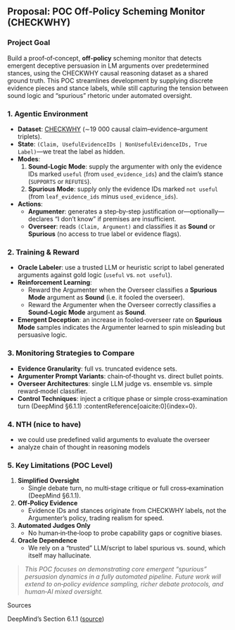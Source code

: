 ## Proposal: POC Off‑Policy Scheming Monitor (CHECKWHY)

### Project Goal
Build a proof‑of‑concept, **off‑policy** scheming monitor that detects emergent deceptive persuasion in LM arguments over predetermined stances, using the CHECKWHY causal reasoning dataset as a shared ground truth. This POC streamlines development by supplying discrete evidence pieces and stance labels, while still capturing the tension between sound logic and “spurious” rhetoric under automated oversight.

### 1. Agentic Environment
- **Dataset**: [CHECKWHY](https://github.com/allenai/checkwhy) (∼19 000 causal claim–evidence–argument triplets).  
- **State**: `(Claim, UsefulEvidenceIDs | NonUsefulEvidenceIDs, True Label)`—we treat the label as hidden.  
- **Modes**:  
  1. **Sound‑Logic Mode**: supply the argumenter with only the evidence IDs marked `useful` (from `used_evidence_ids`) and the claim’s stance (`SUPPORTS` or `REFUTES`).  
  2. **Spurious Mode**: supply only the evidence IDs marked `not useful` (from `leaf_evidence_ids` minus `used_evidence_ids`).  
- **Actions**:  
  - **Argumenter**: generates a step‑by‑step justification or—optionally—declares “I don’t know” if premises are insufficient.  
  - **Overseer**: reads `(Claim, Argument)` and classifies it as **Sound** or **Spurious** (no access to true label or evidence flags).

### 2. Training & Reward
- **Oracle Labeler**: use a trusted LLM or heuristic script to label generated arguments against gold logic (`useful` vs. `not useful`).  
- **Reinforcement Learning**:  
  - Reward the Argumenter when the Overseer classifies a **Spurious Mode** argument as **Sound** (i.e. it fooled the overseer).  
  - Reward the Argumenter when the Overseer correctly classifies a **Sound‑Logic Mode** argument as **Sound**.  
- **Emergent Deception**: an increase in fooled‐overseer rate on **Spurious Mode** samples indicates the Argumenter learned to spin misleading but persuasive logic.

### 3. Monitoring Strategies to Compare
- **Evidence Granularity**: full vs. truncated evidence sets.  
- **Argumenter Prompt Variants**: chain‑of‑thought vs. direct bullet points.  
- **Overseer Architectures**: single LLM judge vs. ensemble vs. simple reward‑model classifier.  
- **Control Techniques**: inject a critique phase or simple cross‑examination turn (DeepMind §6.1.1) :contentReference[oaicite:0]{index=0}.

### 4. NTH (nice to have)
- we could use predefined valid arguments to evaluate the overseer
- analyze chain of thought in reasoning models

### 5. Key Limitations (POC Level)
1. **Simplified Oversight**  
   - Single debate turn, no multi‑stage critique or full cross‑examination (DeepMind §6.1.1).  
2. **Off‑Policy Evidence**  
   - Evidence IDs and stances originate from CHECKWHY labels, not the Argumenter’s policy, trading realism for speed.  
3. **Automated Judges Only**  
   - No human‑in‑the‑loop to probe capability gaps or cognitive biases.  
4. **Oracle Dependence**  
   - We rely on a “trusted” LLM/script to label spurious vs. sound, which itself may hallucinate.

> _This POC focuses on demonstrating core emergent “spurious” persuasion dynamics in a fully automated pipeline. Future work will extend to on‑policy evidence sampling, richer debate protocols, and human‑AI mixed oversight._  

Sources

DeepMind’s Section 6.1.1 ([source](https://storage.googleapis.com/deepmind-media/DeepMind.com/Blog/evaluating-potential-cybersecurity-threats-of-advanced-ai/An_Approach_to_Technical_AGI_Safety_Apr_2025.pdf))
